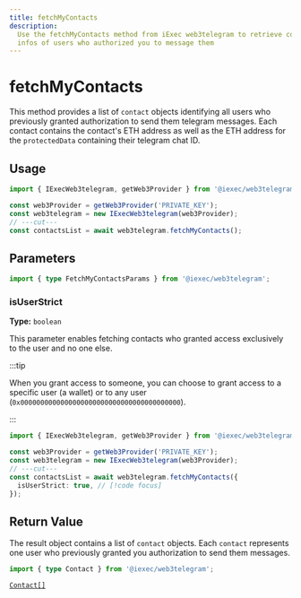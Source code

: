 ```yaml
---
title: fetchMyContacts
description:
  Use the fetchMyContacts method from iExec web3telegram to retrieve contact
  infos of users who authorized you to message them
---
```


# fetchMyContacts

This method provides a list of `contact` objects identifying all users who
previously granted authorization to send them telegram messages. Each contact
contains the contact's ETH address as well as the ETH address for the
`protectedData` containing their telegram chat ID.

## Usage

```ts twoslash
import { IExecWeb3telegram, getWeb3Provider } from '@iexec/web3telegram';

const web3Provider = getWeb3Provider('PRIVATE_KEY');
const web3telegram = new IExecWeb3telegram(web3Provider);
// ---cut---
const contactsList = await web3telegram.fetchMyContacts();
```

## Parameters

```ts twoslash
import { type FetchMyContactsParams } from '@iexec/web3telegram';
```

### isUserStrict <OptionalBadge />

**Type:** `boolean`

This parameter enables fetching contacts who granted access exclusively to the
user and no one else.

:::tip

When you grant access to someone, you can choose to grant access to a specific
user (a wallet) or to any user (`0x0000000000000000000000000000000000000000`).

:::

```ts twoslash
import { IExecWeb3telegram, getWeb3Provider } from '@iexec/web3telegram';

const web3Provider = getWeb3Provider('PRIVATE_KEY');
const web3telegram = new IExecWeb3telegram(web3Provider);
// ---cut---
const contactsList = await web3telegram.fetchMyContacts({
  isUserStrict: true, // [!code focus]
});
```

## Return Value

The result object contains a list of `contact` objects. Each `contact`
represents one user who previously granted you authorization to send them
messages.

```ts twoslash
import { type Contact } from '@iexec/web3telegram';
```

[`Contact[]`](/references/dataProtector/types#contact)

<script setup>
import OptionalBadge from '@/components/OptionalBadge.vue'
</script>
